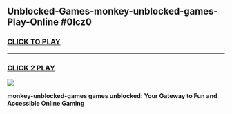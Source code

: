 
## Unblocked-Games-monkey-unblocked-games-Play-Online #0lcz0
<h3>
<a href="https://news.freeplayer.one?title=monkey-unblocked-games&ref=3">CLICK TO PLAY</a></h3>
<hr>

<h3>
<a href="https://news.freeplayer.one?title=monkey-unblocked-games&ref=3">CLICK 2 PLAY</a>
  
</h3>

<a href="https://news.freeplayer.one?title=monkey-unblocked-games&ref=3"><img src="https://clearcache.store/games.png"></a>


**monkey-unblocked-games games unblocked: Your Gateway to Fun and Accessible Online Gaming**

